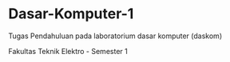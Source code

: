 # Dasar-Komputer-1
Tugas Pendahuluan pada laboratorium dasar komputer (daskom)

Fakultas Teknik Elektro - Semester 1
